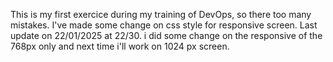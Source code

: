 This is my first exercice during my training of DevOps, so there too many mistakes.
I've made some change on css style for responsive screen.
Last update on 22/01/2025 at 22/30. i did some change on the responsive of the 768px only and next time i'll work on 1024 px screen.
